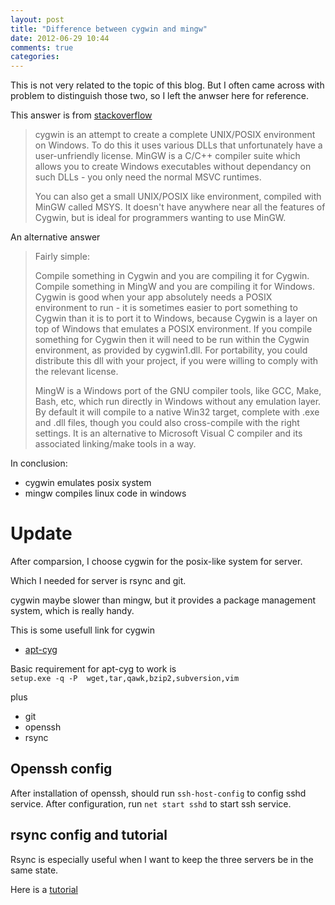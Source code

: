 ```yaml
---
layout: post
title: "Difference between cygwin and mingw"
date: 2012-06-29 10:44
comments: true
categories: 
---
```

This is not very related to the topic of this blog. But I often came across with problem to distinguish those two, so I left the anwser here for reference.

This answer is from [stackoverflow](http://stackoverflow.com/questions/771756/what-is-the-difference-between-cygwin-and-mingw)

> cygwin is an attempt to create a complete UNIX/POSIX environment on Windows. To do this it uses various DLLs that unfortunately have a user-unfriendly license. MinGW is a C/C++ compiler suite which allows you to create Windows executables without dependancy on such DLLs - you only need the normal MSVC runtimes.
> 
> You can also get a small UNIX/POSIX like environment, compiled with MinGW called MSYS. It doesn't have anywhere near all the features of Cygwin, but is ideal for programmers wanting to use MinGW.

An alternative answer
> Fairly simple:
> 
> Compile something in Cygwin and you are compiling it for Cygwin.
> Compile something in MingW and you are compiling it for Windows.
> Cygwin is good when your app absolutely needs a POSIX environment to run - it is sometimes easier to port something to Cygwin than it is to port it to Windows, because Cygwin is a layer on top of Windows that emulates a POSIX environment. If you compile something for Cygwin then it will need to be run within the Cygwin environment, as provided by cygwin1.dll. For portability, you could distribute this dll with your project, if you were willing to comply with the relevant license.
> 
> MingW is a Windows port of the GNU compiler tools, like GCC, Make, Bash, etc, which run directly in Windows without any emulation layer. By default it will compile to a native Win32 target, complete with .exe and .dll files, though you could also cross-compile with the right settings. It is an alternative to Microsoft Visual C compiler and its associated linking/make tools in a way.


In conclusion:

* cygwin emulates posix system
* mingw compiles linux code in windows


Update
======

After comparsion, I choose cygwin for the posix-like system for server.

Which I needed for server is rsync and git.

cygwin maybe slower than mingw, but it provides a package management system, which is really handy.

This is some usefull link for cygwin

* [apt-cyg](http://fir3net.com/Cygwin/cygwin-package-installation.html)

Basic requirement for apt-cyg to work is  
`setup.exe -q -P  wget,tar,qawk,bzip2,subversion,vim`

plus
* git
* openssh
* rsync

Openssh config
--------------
After installation of openssh, should run `ssh-host-config` to config sshd service. After configuration, run `net start sshd` to start ssh service.

rsync config and tutorial
-------------------------
Rsync is especially useful when I want to keep the three servers be in the same state.

Here is a [tutorial](http://everythinglinux.org/rsync/)
